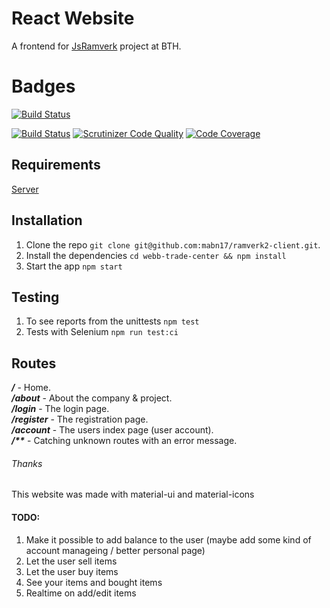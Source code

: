 # React Website
A frontend for [JsRamverk](https://jsramverk.me) project at BTH.

# Badges
[![Build Status](https://travis-ci.org/mabn17/ramverk2-server.svg?branch=master)](https://travis-ci.org/mabn17/ramverk2-server)

[![Build Status](https://scrutinizer-ci.com/g/mabn17/ramverk2-server/badges/build.png?b=master)](https://scrutinizer-ci.com/g/mabn17/ramverk2-server/build-status/master) [![Scrutinizer Code Quality](https://scrutinizer-ci.com/g/mabn17/ramverk2-server/badges/quality-score.png?b=master)](https://scrutinizer-ci.com/g/mabn17/ramverk2-server/?branch=master) [![Code Coverage](https://scrutinizer-ci.com/g/mabn17/ramverk2-server/badges/coverage.png?b=master)](https://scrutinizer-ci.com/g/mabn17/ramverk2-server/?branch=master)

## Requirements
[Server](https://github.com/mabn17/server-webb-trade-center)

## Installation
1. Clone the repo `git clone git@github.com:mabn17/ramverk2-client.git`.
2. Install the dependencies `cd webb-trade-center && npm install`
3. Start the app `npm start`

## Testing
1. To see reports from the unittests `npm test`
2. Tests with Selenium `npm run test:ci`

## Routes
***/*** - Home.  
***/about*** - About the company & project.  
***/login*** - The login page.  
***/register*** - The registration page.    
***/account*** - The users index page (user account).    
***/\*\**** - Catching unknown routes with an error message.  

###### Thanks
This website was made with material-ui and material-icons

#### TODO: 
1. Make it possible to add balance to the user (maybe add some kind of account manageing / better personal page)
2. Let the user sell items  
3. Let the user buy items  
4. See your items and bought items  
5. Realtime on add/edit items
